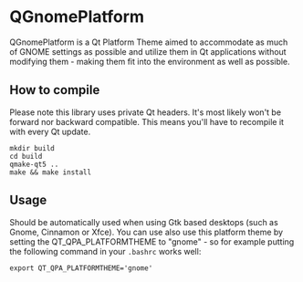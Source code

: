 QGnomePlatform
==========

QGnomePlatform is a Qt Platform Theme aimed to accommodate as much of GNOME settings as possible and utilize them in Qt applications without modifying them - making them fit into the environment as well as possible.

## How to compile

Please note this library uses private Qt headers. It's most likely won't be forward nor backward compatible. This means you'll have to recompile it with every Qt update.


```
mkdir build
cd build
qmake-qt5 ..
make && make install
```

## Usage

Should be automatically used when using Gtk based desktops (such as Gnome, Cinnamon or Xfce). You can use also use this platform
theme by setting the QT_QPA_PLATFORMTHEME to "gnome" - so for example putting the following command in your `.bashrc` works well:

```
export QT_QPA_PLATFORMTHEME='gnome'
```

